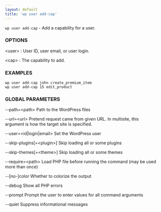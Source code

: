 ```yaml
---
layout: default
title: 'wp user add-cap'
---
```


`wp user add-cap` - Add a capability for a user.

### OPTIONS

&lt;user&gt;
: User ID, user email, or user login.

&lt;cap&gt;
: The capability to add.

### EXAMPLES

    wp user add-cap john create_premium_item
    wp user add-cap 15 edit_product

### GLOBAL PARAMETERS

  --path=&lt;path&gt;
      Path to the WordPress files

  --url=&lt;url&gt;
      Pretend request came from given URL. In multisite, this argument is how the target site is specified.

  --user=&lt;id|login|email&gt;
      Set the WordPress user

  --skip-plugins[=&lt;plugin&gt;]
      Skip loading all or some plugins

  --skip-themes[=&lt;theme&gt;]
      Skip loading all or some themes

  --require=&lt;path&gt;
      Load PHP file before running the command (may be used more than once)

  --[no-]color
      Whether to colorize the output

  --debug
      Show all PHP errors

  --prompt
      Prompt the user to enter values for all command arguments

  --quiet
      Suppress informational messages



